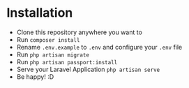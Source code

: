 # Installation

- Clone this repository anywhere you want to
- Run ```composer install```
- Rename ```.env.example``` to ```.env``` and configure your ```.env``` file
- Run ```php artisan migrate```
- Run ```php artisan passport:install```
- Serve your Laravel Application ```php artisan serve```
- Be happy! :D
